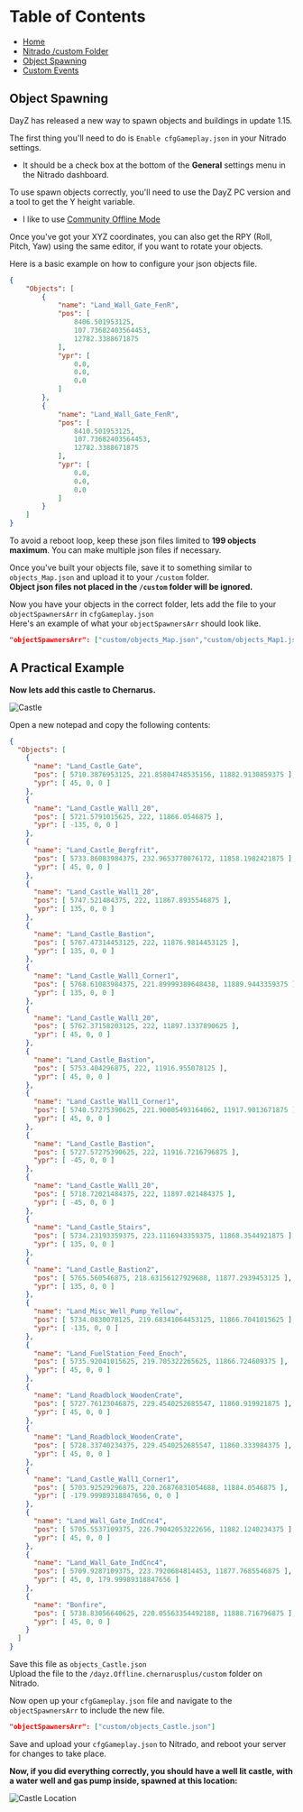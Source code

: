 # Table of Contents

 - [Home](https://github.com/Brandon10x15/DayZ-Modding/blob/main/README.md)
 - [Nitrado /custom Folder](./Building%20a%20Custom%20Server/1.%20Nitrado%20Custom%20Folder/Nitrado%20custom%20Folder.md)
 - [Object Spawning](./Building%20a%20Custom%20Server/2.%20Spawning%20Objects/Spawning%20Objects.md)
 - [Custom Events](./Building%20a%20Custom%20Server/3.%20Custom%20Events/Custom%20Events.md)

## Object Spawning
DayZ has released a new way to spawn objects and buildings in update 1.15.  
  
The first thing you'll need to do is `Enable cfgGameplay.json` in your Nitrado settings.
 - It should be a check box at the bottom of the **General** settings menu in the Nitrado dashboard.  
  
  
To use spawn objects correctly, you'll need to use the DayZ PC version and a tool to get the Y height variable.
 - I like to use [Community Offline Mode](https://github.com/Arkensor/DayZCommunityOfflineMode)

Once you've got your XYZ coordinates, you can also get the RPY (Roll, Pitch, Yaw) using the same editor, if you want to rotate your objects.
  
Here is a basic example on how to configure your json objects file.
```json
{
    "Objects": [
        {
            "name": "Land_Wall_Gate_FenR",
            "pos": [
                8406.501953125,
                107.73682403564453,
                12782.3388671875
            ],
            "ypr": [
                0.0,
                0.0,
                0.0
            ]
        },
        {
            "name": "Land_Wall_Gate_FenR",
            "pos": [
                8410.501953125,
                107.73682403564453,
                12782.3388671875
            ],
            "ypr": [
                0.0,
                0.0,
                0.0
            ]
        }
    ]
}
```
  
To avoid a reboot loop, keep these json files limited to **199 objects maximum**. You can make multiple json files if necessary.
  
Once you've built your objects file, save it to something similar to `objects_Map.json` and upload it to your `/custom` folder.  
**Object json files not placed in the `/custom` folder will be ignored.**  
  
Now you have your objects in the correct folder, lets add the file to your `objectSpawnersArr` in `cfgGameplay.json`  
Here's an example of what your `objectSpawnersArr` should look like.  
```json
"objectSpawnersArr": ["custom/objects_Map.json","custom/objects_Map1.json","custom/objects_Map2.json"]
```

## A Practical Example

**Now lets add this castle to Chernarus.**  
  
![Castle](./images/ChernarusCastle.png)
  
Open a new notepad and copy the following contents:  
```json
{
  "Objects": [
    {
      "name": "Land_Castle_Gate",
      "pos": [ 5710.3876953125, 221.85804748535156, 11882.9130859375 ],
      "ypr": [ 45, 0, 0 ]
    },
    {
      "name": "Land_Castle_Wall1_20",
      "pos": [ 5721.5791015625, 222, 11866.0546875 ],
      "ypr": [ -135, 0, 0 ]
    },
    {
      "name": "Land_Castle_Bergfrit",
      "pos": [ 5733.86083984375, 232.9653778076172, 11858.1982421875 ],
      "ypr": [ 45, 0, 0 ]
    },
    {
      "name": "Land_Castle_Wall1_20",
      "pos": [ 5747.521484375, 222, 11867.8935546875 ],
      "ypr": [ 135, 0, 0 ]
    },
    {
      "name": "Land_Castle_Bastion",
      "pos": [ 5767.47314453125, 222, 11876.9814453125 ],
      "ypr": [ 135, 0, 0 ]
    },
    {
      "name": "Land_Castle_Wall1_Corner1",
      "pos": [ 5768.61083984375, 221.89999389648438, 11889.9443359375 ],
      "ypr": [ 135, 0, 0 ]
    },
    {
      "name": "Land_Castle_Wall1_20",
      "pos": [ 5762.37158203125, 222, 11897.1337890625 ],
      "ypr": [ 45, 0, 0 ]
    },
    {
      "name": "Land_Castle_Bastion",
      "pos": [ 5753.404296875, 222, 11916.955078125 ],
      "ypr": [ 45, 0, 0 ]
    },
    {
      "name": "Land_Castle_Wall1_Corner1",
      "pos": [ 5740.57275390625, 221.90005493164062, 11917.9013671875 ],
      "ypr": [ 45, 0, 0 ]
    },
    {
      "name": "Land_Castle_Bastion",
      "pos": [ 5727.57275390625, 222, 11916.7216796875 ],
      "ypr": [ -45, 0, 0 ]
    },
    {
      "name": "Land_Castle_Wall1_20",
      "pos": [ 5718.72021484375, 222, 11897.021484375 ],
      "ypr": [ -45, 0, 0 ]
    },
    {
      "name": "Land_Castle_Stairs",
      "pos": [ 5734.23193359375, 223.1116943359375, 11868.3544921875 ],
      "ypr": [ 135, 0, 0 ]
    },
    {
      "name": "Land_Castle_Bastion2",
      "pos": [ 5765.560546875, 218.63156127929688, 11877.2939453125 ],
      "ypr": [ 135, 0, 0 ]
    },
    {
      "name": "Land_Misc_Well_Pump_Yellow",
      "pos": [ 5734.0830078125, 219.68341064453125, 11866.7041015625 ],
      "ypr": [ -135, 0, 0 ]
    },
    {
      "name": "Land_FuelStation_Feed_Enoch",
      "pos": [ 5735.92041015625, 219.705322265625, 11866.724609375 ],
      "ypr": [ 45, 0, 0 ]
    },
    {
      "name": "Land_Roadblock_WoodenCrate",
      "pos": [ 5727.76123046875, 229.4540252685547, 11860.919921875 ],
      "ypr": [ 45, 0, 0 ]
    },
    {
      "name": "Land_Roadblock_WoodenCrate",
      "pos": [ 5728.33740234375, 229.4540252685547, 11860.333984375 ],
      "ypr": [ 45, 0, 0 ]
    },
    {
      "name": "Land_Castle_Wall1_Corner1",
      "pos": [ 5703.92529296875, 220.26876831054688, 11884.0546875 ],
      "ypr": [ -179.99989318847656, 0, 0 ]
    },
    {
      "name": "Land_Wall_Gate_IndCnc4",
      "pos": [ 5705.5537109375, 226.79042053222656, 11882.1240234375 ],
      "ypr": [ 45, 0, 0 ]
    },
    {
      "name": "Land_Wall_Gate_IndCnc4",
      "pos": [ 5709.9287109375, 223.7920684814453, 11877.7685546875 ],
      "ypr": [ 45, 0, 179.99989318847656 ]
    },
    {
      "name": "Bonfire",
      "pos": [ 5738.83056640625, 220.05563354492188, 11888.716796875 ],
      "ypr": [ 45, 0, 0 ]
    }
  ]
}
```
  
Save this file as `objects_Castle.json`  
Upload the file to the `/dayz.Offline.chernarusplus/custom` folder on Nitrado.  
  
Now open up your `cfgGameplay.json` file and navigate to the `objectSpawnersArr` to include the new file.  
```json
"objectSpawnersArr": ["custom/objects_Castle.json"]
```
  
Save and upload your `cfgGameplay.json` to Nitrado, and reboot your server for changes to take place.  
  
**Now, if you did everything correctly, you should have a well lit castle, with a water well and gas pump inside, spawned at this location:**  
  
![Castle Location](./images/ChernarusCastleLocation.png)